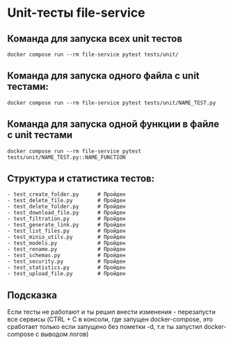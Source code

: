 # Unit-тесты file-service

## Команда для запуска всех unit тестов
```
docker compose run --rm file-service pytest tests/unit/
```

## Команда для запуска одного файла с unit тестами:
```
docker compose run --rm file-service pytest tests/unit/NAME_TEST.py
```

## Команда для запуска одной функции в файле с unit тестами
```
docker compose run --rm file-service pytest tests/unit/NAME_TEST.py::NAME_FUNCTION
```

## Структура и статистика тестов:
```
- test_create_folder.py      # Пройден
- test_delete_file.py        # Пройден
- test_delete_folder.py      # Пройден
- test_download_file.py      # Пройден
- test_filtration.py         # Пройден
- test_generate_link.py      # Пройден
- test_list_files.py         # Пройден
- test_minio_utils.py        # Пройден
- test_models.py             # Пройден
- test_rename.py             # Пройден
- test_schemas.py            # Пройден
- test_security.py           # Пройден
- test_statistics.py         # Пройден
- test_upload_file.py        # Пройден
```

## Подсказка
Если тесты не работают и ты решил внести изменения - перезапусти все сервисы
(CTRL + C в консоли, где запущен docker-compose, это сработает только если запущено без пометки -d, т.е ты запустил docker-compose с выводом логов)
